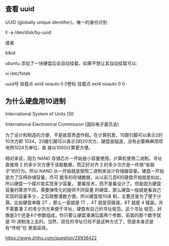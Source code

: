 
## 查看 uuid

UUID (globally unique identifier)，唯一的身份识别

ll -a /dev/disk/by-uuid

或者

blkid


ubuntu 添加了一块硬盘后会自动挂载，如果不想让其自动挂载可以:

vi /etc/fstab

uuid号  挂载点  ext4    noauto  0   0卷标  挂载点  ext4    noauto  0   0



## 为什么硬盘用10进制

International System of Units (SI)

International Electronical Commission (国际电子委员会)

为了设计和制造的方便，不是故意弄虚作假。在计算机里，10跟引脚可以表示2的10次方即
1024，20跟引脚可以表示2的20次方。硬盘是磁道，没有必要麻麻烦烦地用1024为单位，直
接以1000计算更方便。


相对来说，因为 NAND 存储芯片一开始是小容量使用，计算机使用二进制，寻址直接用 2
的多少次方便于读取数据，而正好对齐 2 的多少次方是一件很“省脑子”的行为。所以
NAND 从一开始就是按照二进制来设计存储器容量。硬盘一开始是为了压榨存储容量，尽可
能多的存储数据，从以前几百K的硬盘开始就是如此。所以硬盘一个碟片能实现多少容量，
要看技术，而不是看设计了。但是因为硬盘容量的需求不同，需要弹性化的提供不同容量
的硬盘，那么硬盘一般就是看自己实现的容量多少，之后取整凑数方便。所以硬盘按10进
制，主要还是为了便于计算。比如硬盘单碟 2T ，那么一面就是 1T ，4T 就是双碟装，8T
就是 4 碟装。并不需要凑 2 的多少次方来便于寻址，硬盘有自己的寻址规范。这个寻址
规范，好像是3个还是4个参数组成，你只要让硬盘凑满后面两个参数，前面的那个数字就
是 10 进制涨上去的。当然，现在的寻址已经不是这种方式了，但是本身还是有“传统”在
里面延续。

https://www.zhihu.com/question/29936422
